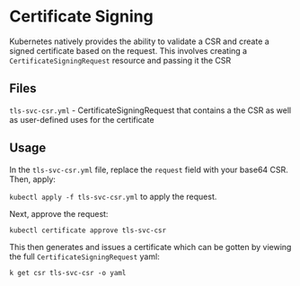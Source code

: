# Certificate Signing

Kubernetes natively provides the ability to validate a CSR and create a signed certificate based on the request. This involves creating a `CertificateSigningRequest` resource and passing it the CSR

## Files

`tls-svc-csr.yml` - CertificateSigningRequest that contains a the CSR as well as user-defined uses for the certificate

## Usage

In the `tls-svc-csr.yml` file, replace the `request` field with your base64 CSR. Then, apply:

`kubectl apply -f tls-svc-csr.yml` to apply the request.

Next, approve the request:

`kubectl certificate approve tls-svc-csr`

This then generates and issues a certificate which can be gotten by viewing the full `CertificateSigningRequest` yaml:

`k get csr tls-svc-csr -o yaml`